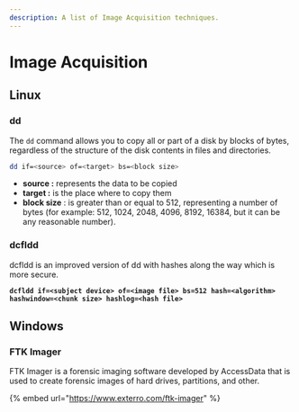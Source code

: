 ```yaml
---
description: A list of Image Acquisition techniques.
---
```


# Image Acquisition

## Linux

### dd

The `dd` command allows you to copy all or part of a disk by blocks of bytes, regardless of the structure of the disk contents in files and directories.

```bash
dd if=<source> of=<target> bs=<block size>
```

* **source :** represents the data to be copied
* **target :** is the place where to copy them
* **block size** : is greater than or equal to 512, representing a number of bytes (for example: 512, 1024, 2048, 4096, 8192, 16384, but it can be any reasonable number).

### dcfldd <a href="#qu_est-ce_que_dcfldd" id="qu_est-ce_que_dcfldd"></a>

dcfldd is an improved version of dd with hashes along the way which is more secure.

<pre class="language-bash"><code class="lang-bash"><strong>dcfldd if=&#x3C;subject device> of=&#x3C;image file> bs=512 hash=&#x3C;algorithm> hashwindow=&#x3C;chunk size> hashlog=&#x3C;hash file>
</strong></code></pre>

## Windows

### FTK Imager

FTK Imager is a forensic imaging software developed by AccessData that is used to create forensic images of hard drives, partitions, and other.

{% embed url="https://www.exterro.com/ftk-imager" %}
